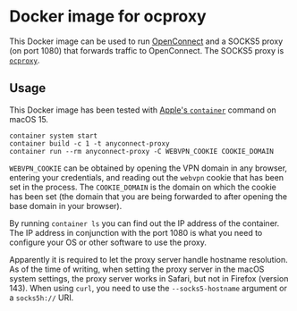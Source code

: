 # Docker image for ocproxy

This Docker image can be used to run [OpenConnect](https://www.infradead.org/openconnect/) and a SOCKS5 proxy (on port 1080) that forwards traffic to OpenConnect. The SOCKS5 proxy is [`ocproxy`](https://github.com/cernekee/ocproxy).

## Usage

This Docker image has been tested with [Apple's `container`](https://github.com/apple/container) command on macOS 15.

	container system start
	container build -c 1 -t anyconnect-proxy
	container run --rm anyconnect-proxy -C WEBVPN_COOKIE COOKIE_DOMAIN

`WEBVPN_COOKIE` can be obtained by opening the VPN domain in any browser, entering your credentials, and reading out the `webvpn` cookie that has been set in the process. The `COOKIE_DOMAIN` is the domain on which the cookie has been set (the domain that you are being forwarded to after opening the base domain in your browser).

By running `container ls` you can find out the IP address of the container. The IP address in conjunction with the port 1080 is what you need to configure your OS or other software to use the proxy.

Apparently it is required to let the proxy server handle hostname resolution. As of the time of writing, when setting the proxy server in the macOS system settings, the proxy server works in Safari, but not in Firefox (version 143). When using `curl`, you need to use the `--socks5-hostname` argument or a `socks5h://` URI.
